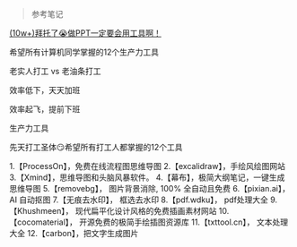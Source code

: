 

> 参考笔记



[(10w+)拜托了😭做PPT一定要会用工具啊！](https://www.xiaohongshu.com/explore/65e448af0000000003032238?app_platform=ios&app_version=8.44.1&share_from_user_hidden=true&xsec_source=app_share&type=normal&xsec_token=CBPJI1p8HAnQ9Tr-mwW8eSRnCcc6N1czBrEkmWzZG8OG0=&author_share=1&xhsshare=WeixinSession&shareRedId=ODlGNzRHSUE2NzUyOTgwNjg6OTlFOUxM&apptime=1721054059&share_id=7543c3cbf7e34c25899d6738d592fa36)



希望所有计算机同学掌握的12个生产力工具

老实人打工 vs 老油条打工

效率低下，天天加班

效率起飞，提前下班

生产力工具

先天打工圣体😏希望所有打工人都掌握的12个工具



1.【ProcessOn】，免费在线流程图思维导图
2.【excalidraw】，手绘风绘图网站
3.【Xmind】，思维导图和头脑风暴软件。
4.【幕布】，极简大纲笔记，一键生成思维导图
5.【removebg】， 图片背景消除, 100% 全自动且免费
6.【pixian.ai】， AI 自动抠图
7.【无痕去水印】， 框选去水印
8.【pdf.wdku】， pdf处理大全
9.【Khushmeen】， 现代扁平化设计风格的免费插画素材网站
10.【cocomaterial】， 开源免费的极简手绘插图资源库
11.【txttool.cn】， 文本处理大全
12.【carbon】，把文字生成图片

